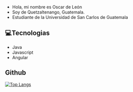 - Hola, mi nombre es Oscar de León
- Soy de Quetzaltenango, Guatemala.
- Estudiante de la Universidad de San Carlos de Guatemala

## 💻Tecnologias
  - Java
  - Javascript
  - Angular

## Github

[![Top Langs](https://github-readme-stats.vercel.app/api/top-langs/?username=OscarDeLeon19&langs_count=8&layout=compact)](https://github.com/anuraghazra/github-readme-stats)

<!---
OscarDeLeon19/OscarDeLeon19 is a ✨ special ✨ repository because its `README.md` (this file) appears on your GitHub profile.
You can click the Preview link to take a look at your changes.
--->
